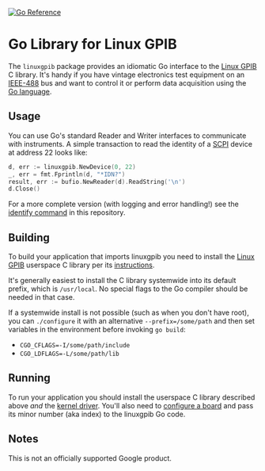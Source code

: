 [![Go Reference](https://pkg.go.dev/badge/github.com/msiegen/linuxgpib.svg)](https://pkg.go.dev/github.com/msiegen/linuxgpib)

# Go Library for Linux GPIB

The `linuxgpib` package provides an idiomatic Go interface to the
[Linux GPIB](https://linux-gpib.sourceforge.io/) C library. It's handy if you
have vintage electronics test equipment on an
[IEEE-488](https://en.wikipedia.org/wiki/IEEE-488)
bus and want to control it or perform data acquisition using the
[Go language](https://go.dev/).

## Usage

You can use Go's standard Reader and Writer interfaces to communicate with
instruments. A simple transaction to read the identity of a
[SCPI](https://en.wikipedia.org/wiki/Standard_Commands_for_Programmable_Instruments)
device at address 22 looks like:

```go
d, err := linuxgpib.NewDevice(0, 22)
_, err = fmt.Fprintln(d, "*IDN?")
result, err := bufio.NewReader(d).ReadString('\n')
d.Close()
```

For a more complete version (with logging and error handling!) see the
[identify command](https://github.com/msiegen/linuxgpib/blob/main/cmd/identify/identify.go)
in this repository.

## Building

To build your application that imports linuxgpib you need to install the
[Linux GPIB](https://linux-gpib.sourceforge.io/) userspace C library per its
[instructions](https://sourceforge.net/p/linux-gpib/code/HEAD/tree/trunk/linux-gpib-user/INSTALL).

It's generally easiest to install the C library systemwide into its default
prefix, which is `/usr/local`. No special flags to the Go compiler should be
needed in that case.

If a systemwide install is not possible (such as when you don't have root), you
can `./configure` it with an alternative `--prefix=/some/path` and then set
variables in the environment before invoking `go build`:

- `CGO_CFLAGS=-I/some/path/include`
- `CGO_LDFLAGS=-L/some/path/lib`

## Running

To run your application you should install the userspace C library described
above _and_ the
[kernel driver](https://sourceforge.net/p/linux-gpib/code/HEAD/tree/trunk/linux-gpib-kernel/INSTALL).
You'll also need to
[configure a board](https://linux-gpib.sourceforge.io/doc_html/configuration.html)
and pass its minor number (aka index) to the linuxgpib Go code.

## Notes
This is not an officially supported Google product.
